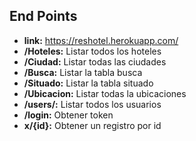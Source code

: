 ## End Points

- **link:** https://reshotel.herokuapp.com/
- **/Hoteles:** Listar todos los hoteles
- **/Ciudad:** Listar todas las ciudades
- **/Busca:** Listar la tabla busca
- **/Situado:** Listar la tabla situado
- **/Ubicacion:** Listar todas la ubicaciones
- **/users/:** Listar todos los usuarios
- **/login:** Obtener token
- **x/{id}:** Obtener un registro por id

